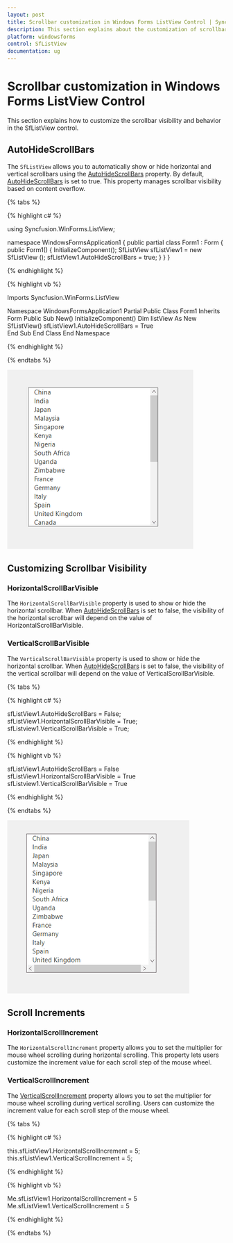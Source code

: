 ```yaml
---
layout: post
title: Scrollbar customization in Windows Forms ListView Control | Syncfusion
description: This section explains about the customization of scrollbar Visibility support in Syncfusion Windows Forms (SfListView) control.
platform: windowsforms
control: SfListView
documentation: ug
---
```


# Scrollbar customization in Windows Forms ListView Control
This section explains how to customize the scrollbar visibility and behavior in the SfListView control.

## AutoHideScrollBars

The `SfListView` allows you to automatically show or hide horizontal and vertical scrollbars using the <a href="https://help.syncfusion.com/cr/windowsforms/Syncfusion.WinForms.ListView.SfListView.html#Syncfusion_WinForms_ListView_SfListView_AutoHideScrollBars">AutoHideScrollBars</a> property. By default, <a href="https://help.syncfusion.com/cr/windowsforms/Syncfusion.WinForms.ListView.SfListView.html#Syncfusion_WinForms_ListView_SfListView_AutoHideScrollBars">AutoHideScrollBars</a> is set to true. This property manages scrollbar visibility based on content overflow.

{% tabs %}

{% highlight c# %}

using Syncfusion.WinForms.ListView;
   
   namespace WindowsFormsApplication1
   {
       public partial class Form1 : Form
       {
           public Form1()
           {
               InitializeComponent();
               SfListView sfListView1 = new SfListView ();
               sfListView1.AutoHideScrollBars = true;
           }
       }
   }

{% endhighlight %}

{% highlight vb %}

Imports Syncfusion.WinForms.ListView
   
   Namespace WindowsFormsApplication1
   	Partial Public Class Form1
   		Inherits Form
   		Public Sub New()
   			InitializeComponent()
   			Dim listView As New SfListView()
               sfListView1.AutoHideScrollBars = True  
   		End Sub
   	End Class
   End Namespace

{% endhighlight %}

{% endtabs %}
         
 ![ScrollbarCustomization](ScrollbarCustomization_images/ScrollbarCustomization_img1.png)       
                             
## Customizing Scrollbar Visibility

### HorizontalScrollBarVisible 

The `HorizontalScrollBarVisible` property is used to show or hide the horizontal scrollbar. When <a href="https://help.syncfusion.com/cr/windowsforms/Syncfusion.WinForms.ListView.SfListView.html#Syncfusion_WinForms_ListView_SfListView_AutoHideScrollBars">AutoHideScrollBars</a> is set to false, the visibility of the horizontal scrollbar will depend on the value of HorizontalScrollBarVisible.

### VerticalScrollBarVisible

The `VerticalScrollBarVisible` property is used to show or hide the horizontal scrollbar. When <a href="https://help.syncfusion.com/cr/windowsforms/Syncfusion.WinForms.ListView.SfListView.html#Syncfusion_WinForms_ListView_SfListView_AutoHideScrollBars">AutoHideScrollBars</a> is set to false, the visibility of the vertical scrollbar will depend on the value of VerticalScrollBarVisible.

{% tabs %}

{% highlight c# %}

sfListView1.AutoHideScrollBars = False;
sfListView1.HorizontalScrollBarVisible = True;
sfListview1.VerticalScrollBarVisible = True;

{% endhighlight %}

{% highlight vb %}

sfListView1.AutoHideScrollBars = False
sfListView1.HorizontalScrollBarVisible = True
sfListview1.VerticalScrollBarVisible = True

{% endhighlight %}

{% endtabs %}

![ScrollbarCustomization](ScrollbarCustomization_images/ScrollbarCustomization_img2.png)

## Scroll Increments
			
### HorizontalScrollIncrement

The `HorizontalScrollIncrement` property allows you to set the multiplier for mouse wheel scrolling during horizontal scrolling. This property lets users customize the increment value for each scroll step of the mouse wheel.

### VerticalScrollIncrement

The <a href="https://help.syncfusion.com/cr/windowsforms/Syncfusion.WinForms.ListView.SfListView.html#Syncfusion_WinForms_ListView_SfListView_VerticalScrollIncrement">VerticalScrollIncrement</a> property allows you to set the multiplier for mouse wheel scrolling during vertical scrolling. Users can customize the increment value for each scroll step of the mouse wheel.

{% tabs %}

{% highlight c# %}

this.sfListView1.HorizontalScrollIncrement = 5;
this.sfListView1.VerticalScrollIncrement = 5;

{% endhighlight %}

{% highlight vb %}

Me.sfListView1.HorizontalScrollIncrement = 5
Me.sfListView1.VerticalScrollIncrement = 5

{% endhighlight %}

{% endtabs %}


